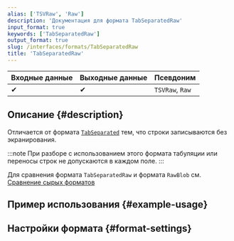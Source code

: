 ```yaml
---
alias: ['TSVRaw', 'Raw']
description: 'Документация для формата TabSeparatedRaw'
input_format: true
keywords: ['TabSeparatedRaw']
output_format: true
slug: /interfaces/formats/TabSeparatedRaw
title: 'TabSeparatedRaw'
---
```


| Входные данные | Выходные данные | Псевдоним       |
|----------------|-----------------|-----------------|
| ✔              | ✔               | `TSVRaw`, `Raw` |

## Описание {#description}

Отличается от формата [`TabSeparated`](/interfaces/formats/TabSeparated) тем, что строки записываются без экранирования.

:::note
При разборе с использованием этого формата табуляции или переносы строк не допускаются в каждом поле.
:::

Для сравнения формата `TabSeparatedRaw` и формата `RawBlob` см. [Сравнение сырых форматов](../RawBLOB.md/#raw-formats-comparison)

## Пример использования {#example-usage}

## Настройки формата {#format-settings}
